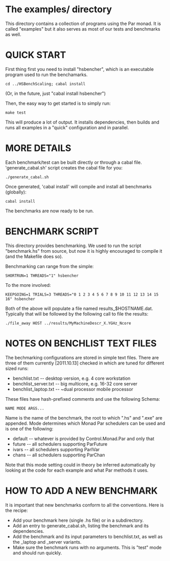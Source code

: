 
The examples/ directory
=======================

This directory contains a collection of programs using the Par monad.
It is called "examples" but it also serves as most of our tests and
benchmarks as well.

QUICK START
===========

First thing first you need to install "hsbencher", which is an
executable program used to run the benchamarks.

    cd ../HSBenchScaling; cabal install
    
(Or, in the future, just "cabal install hsbencher")

Then, the easy way to get started is to simply run:

    make test

This will produce a lot of output.  It installs dependencies, then
builds and runs all examples in a "quick" configuration and in
parallel.


MORE DETAILS
============

Each benchmark/test can be built directly or through a cabal file.
'generate_cabal.sh' script creates the cabal file for you:

    ./generate_cabal.sh
    
Once generated, 'cabal install' will compile and install all
benchmarks (globally):

    cabal install


The benchmarks are now ready to be run.

BENCHMARK SCRIPT
================

This directory provides benchmarking.  We used to run the script
"benchmark.hs" from source, but now it is highly encouraged to compile
it (and the Makefile does so).

Benchmarking can range from the simple:

    SHORTRUN=1 THREADS="1" hsbencher

To the more involved:

    KEEPGOING=1 TRIALS=3 THREADS="0 1 2 3 4 5 6 7 8 9 10 11 12 13 14 15 16" hsbencher

Both of the above will populate a file named results_$HOSTNAME.dat.
Typically that will be followed by the following call to file the
results:

    ./file_away HOST ../results/MyMachineDescr_X.YGHz_Ncore


NOTES ON BENCHLIST TEXT FILES
=============================

The bechmarking configurations are stored in simple text files.  There
are three of them currently [2011.10.13] checked in which are tuned
for different sized runs:

  * benchlist.txt        -- desktop version, e.g. 4 core workstation
  * benchlist_server.txt -- big multicore, e.g. 16-32 core server
  * benchlist_laptop.txt -- ~dual processor mobile processor

These files have hash-prefixed comments and use the following Schema:

    NAME MODE ARGS...

Name is the name of the benchmark, the root to which ".hs" and ".exe"
are appended.  Mode determines which Monad Par schedulers can be used
and is one of the following:

  * default -- whatever is provided by Control.Monad.Par and only that
  * future  -- all schedulers supporting ParFuture
  * ivars   -- all schedulers supporting ParIVar
  * chans   -- all schedulers supporting ParChan

Note that this mode setting could in theory be inferred automatically
by looking at the code for each example and what Par methods it uses.


HOW TO ADD A NEW BENCHMARK
==========================

It is important that new benchmarks conform to all the conventions.
Here is the recipe:

  * Add your benchmark here (single .hs file) or in a subdirectory.
  * Add an entry to generate_cabal.sh, listing the benchmark and its
    dependencies.  
  * Add the benchmark and its input parameters to benchlist.txt, as
    well as the _laptop and _server variants.
  * Make sure the benchmark runs with no arguments.  This is "test"
    mode and should run quickly.
